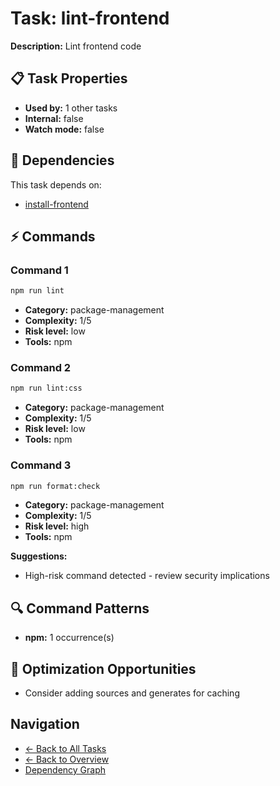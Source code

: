 # Task: lint-frontend

**Description:** Lint frontend code

## 📋 Task Properties

- **Used by:** 1 other tasks
- **Internal:** false
- **Watch mode:** false

## 🔗 Dependencies

This task depends on:

- [install-frontend](install-frontend.md)

## ⚡ Commands

### Command 1

```bash
npm run lint
```

- **Category:** package-management
- **Complexity:** 1/5
- **Risk level:** low
- **Tools:** npm

### Command 2

```bash
npm run lint:css
```

- **Category:** package-management
- **Complexity:** 1/5
- **Risk level:** low
- **Tools:** npm

### Command 3

```bash
npm run format:check
```

- **Category:** package-management
- **Complexity:** 1/5
- **Risk level:** high
- **Tools:** npm

**Suggestions:**
- High-risk command detected - review security implications

## 🔍 Command Patterns

- **npm:** 1 occurrence(s)

## 🚀 Optimization Opportunities

- Consider adding sources and generates for caching

## Navigation

- [← Back to All Tasks](../summaries/all-tasks.md)
- [← Back to Overview](../README.md)
- [Dependency Graph](dependency-graph.md)
